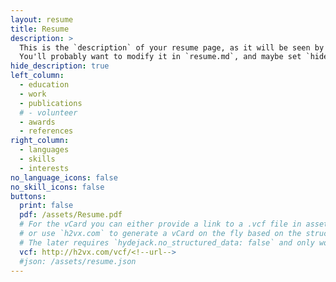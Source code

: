 ```yaml
---
layout: resume
title: Resume
description: >
  This is the `description` of your resume page, as it will be seen by search engines.
  You'll probably want to modify it in `resume.md`, and maybe set `hide_description` to `true` in the front matter.
hide_description: true
left_column:
  - education
  - work
  - publications
  # - volunteer
  - awards
  - references
right_column:
  - languages
  - skills
  - interests
no_language_icons: false
no_skill_icons: false
buttons:
  print: false
  pdf: /assets/Resume.pdf
  # For the vCard you can either provide a link to a .vcf file in assets (see `pdf` above),
  # or use `h2vx.com` to generate a vCard on the fly based on the structured data of the resume page.
  # The later requires `hydejack.no_structured_data: false` and only works once the site is deployed to a public URL.
  vcf: http://h2vx.com/vcf/<!--url-->
  #json: /assets/resume.json
---
```

